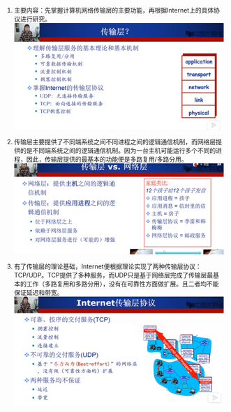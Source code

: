 1. 主要内容：先掌握计算机网络传输层的主要功能，再根据Internet上的具体协议进行研究。![主要内容](主要内容.png)

2. 传输层主要提供了不同端系统之间不同进程之间的逻辑通信机制，而网络层提供的是不同端系统之间的逻辑通信机制。因为一台主机可能运行多个不同的进程，因此，传输层提供的最基本的功能便是多路复用/多路分用。![传输层与网络层](传输层与网络层.png)

3. 有了传输层的理论基础，Internet便根据理论实现了两种传输层协议：TCP/UDP。TCP提供了多种服务，而UDP只是基于网络层完成了传输层最基本的工作（多路复用和多路分用），没有在可靠性方面做扩展。且二者均不能保证延迟和带宽。![Internet上的TCP和UDP](Internet上的TCP和UDP.png)